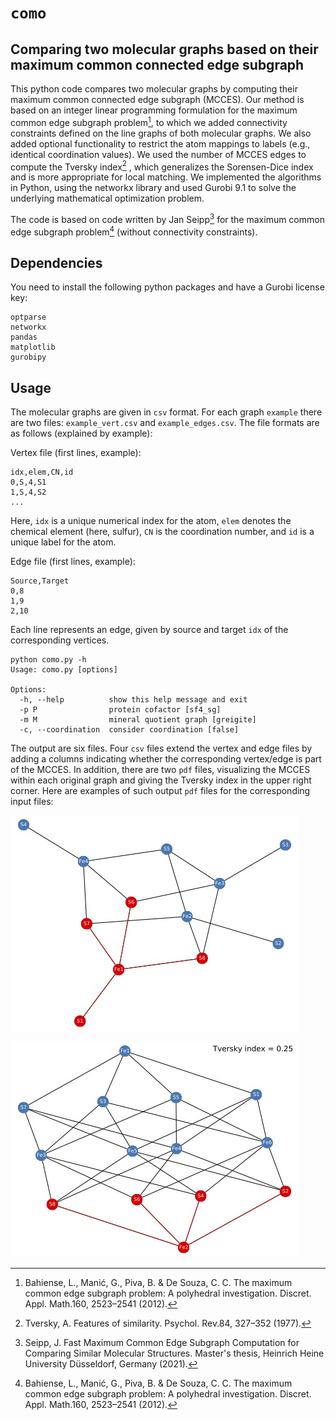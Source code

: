 # `como`

## Comparing two molecular graphs based on their maximum common connected edge subgraph

This python code compares two molecular graphs by computing their maximum common connected edge subgraph (MCCES). Our method is based on an integer linear programming formulation for the maximum common edge subgraph problem[^ILP], to which we added connectivity constraints defined on the line graphs of both molecular graphs. We also added optional functionality to restrict the atom mappings to labels (e.g., identical coordination values). We used the number of MCCES edges to compute the Tversky index[^tversky] , which generalizes the Sorensen-Dice index and is more appropriate for local matching.  We implemented the algorithms in Python, using the networkx library and used Gurobi 9.1 to solve the underlying mathematical optimization problem.

The code is based on code written by Jan Seipp[^thesis_jan] for the maximum common edge subgraph problem[^ILP] (without connectivity constraints).    

[^ILP]: Bahiense, L., Manić, G., Piva, B. & De Souza, C. C. The maximum common edge subgraph problem: A polyhedral investigation. Discret. Appl. Math.160, 2523–2541 (2012).

[^tversky]: Tversky, A. Features of similarity. Psychol. Rev.84, 327–352 (1977).

[^thesis_jan]: Seipp, J. Fast Maximum Common Edge Subgraph Computation for Comparing Similar Molecular Structures. Master's thesis, Heinrich Heine University Düsseldorf, Germany (2021).

## Dependencies

You need to install the following python packages and have a Gurobi license key:

```
optparse
networkx
pandas
matplotlib
gurobipy
```

## Usage

The molecular graphs are given in `csv` format. For each graph `example` there are two files: `example_vert.csv` and `example_edges.csv`. The file formats are as follows (explained by example):

Vertex file (first lines, example):

``` 
idx,elem,CN,id
0,S,4,S1
1,S,4,S2
...
```

Here, `idx` is a unique numerical index for the atom, `elem` denotes the chemical element (here, sulfur), `CN` is the coordination number, and `id` is a unique label for the atom.

Edge file (first lines, example):

```
Source,Target
0,8
1,9
2,10
```

Each line represents an edge, given by source and target `idx` of the corresponding vertices.

```
python como.py -h
Usage: como.py [options]

Options:
  -h, --help          show this help message and exit
  -p P                protein cofactor [sf4_sg]
  -m M                mineral quotient graph [greigite]
  -c, --coordination  consider coordination [false]
```

The output are six files. Four `csv` files extend the vertex and edge files by adding a columns indicating whether the corresponding vertex/edge is part of the MCCES. In addition, there are two `pdf` files, visualizing the MCCES within each original graph and giving the Tversky index in the upper right corner. Here are examples of such output `pdf` files for the corresponding input files:

![](./example_output_sf.jpg)

![](./example_output_greg.jpg)

